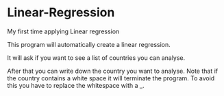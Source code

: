 # Linear-Regression
My first time applying Linear regression

This program will automatically create a linear regression.

It will ask if you want to see a list of countries you can analyse.

After that you can write down the country you want to analyse. 
Note that if the country contains a white space it will terminate the program.
To avoid this you have to replace the whitespace with a _.
